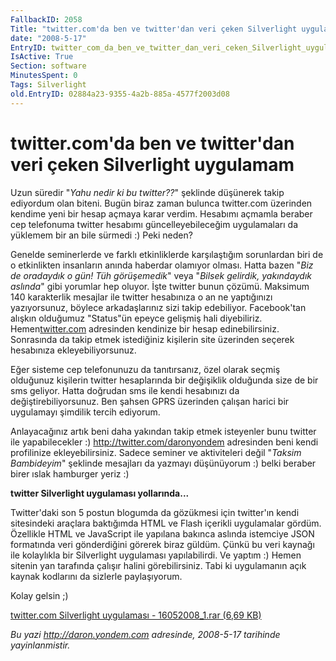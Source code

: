```yaml
---
FallbackID: 2058
Title: "twitter.com'da ben ve twitter'dan veri çeken Silverlight uygulamam"
date: "2008-5-17"
EntryID: twitter_com_da_ben_ve_twitter_dan_veri_ceken_Silverlight_uygulamam
IsActive: True
Section: software
MinutesSpent: 0
Tags: Silverlight
old.EntryID: 02884a23-9355-4a2b-885a-4577f2003d08
---
```

# twitter.com'da ben ve twitter'dan veri çeken Silverlight uygulamam
Uzun süredir "*Yahu nedir ki bu twitter??*" şeklinde düşünerek takip
ediyordum olan biteni. Bugün biraz zaman bulunca twitter.com üzerinden
kendime yeni bir hesap açmaya karar verdim. Hesabımı açmamla beraber cep
telefonuma twitter hesabımı güncelleyebileceğim uygulamaları da yüklemem
bir an bile sürmedi :) Peki neden?

Genelde seminerlerde ve farklı etkinliklerde karşılaştığım sorunlardan
biri de o etkinlikten insanların anında haberdar olamıyor olması. Hatta
bazen "*Biz de oradaydık o gün! Tüh görüşemedik*" veya "*Bilsek
gelirdik, yakındaydık aslında*" gibi yorumlar hep oluyor. İşte twitter
bunun çözümü. Maksimum 140 karakterlik mesajlar ile twitter hesabınıza o
an ne yaptığınızı yazıyorsunuz, böylece arkadaşlarınız sizi takip
edebiliyor. Facebook'tan alışkın olduğumuz "Status"ün epeyce gelişmiş
hali diyebiliriz. Hemen[twitter.com](twitter.com) adresinden kendinize
bir hesap edinebilirsiniz. Sonrasında da takip etmek istediğiniz
kişilerin site üzerinden seçerek hesabınıza ekleyebiliyorsunuz.

Eğer sisteme cep telefonunuzu da tanıtırsanız, özel olarak seçmiş
olduğunuz kişilerin twitter hesaplarında bir değişiklik olduğunda size
de bir sms geliyor. Hatta doğrudan sms ile kendi hesabınızı da
değiştirebiliyorsunuz. Ben şahsen GPRS üzerinden çalışan harici bir
uygulamayı şimdilik tercih ediyorum.

Anlayacağınız artık beni daha yakından takip etmek isteyenler bunu
twitter ile yapabilecekler :) <http://twitter.com/daronyondem>
adresinden beni kendi profilinize ekleyebilirsiniz. Sadece seminer ve
aktiviteleri değil "*Taksim Bambideyim*" şeklinde mesajları da yazmayı
düşünüyorum :) belki beraber birer ıslak hamburger yeriz :)

**twitter Silverlight uygulaması yollarında...**

Twitter'daki son 5 postun blogumda da gözükmesi için twitter'ın kendi
sitesindeki araçlara baktığımda HTML ve Flash içerikli uygulamalar
gördüm. Özellikle HTML ve JavaScript ile yapılana bakınca aslında
istemciye JSON formatında veri gönderdiğini görerek biraz güldüm. Çünkü
bu veri kaynağı ile kolaylıkla bir Silverlight uygulaması yapılabilirdi.
Ve yaptım :) Hemen sitenin yan tarafında çalışır halini görebilirsiniz.
Tabi ki uygulamanın açık kaynak kodlarını da sizlerle paylaşıyorum.

Kolay gelsin ;)

[twitter.com Silverlight uygulaması - 16052008\_1.rar (6,69
KB)](media/twitter_com_da_ben_ve_twitter_dan_veri_ceken_Silverlight_uygulamam/16052008_1.rar)



*Bu yazi http://daron.yondem.com adresinde, 2008-5-17 tarihinde yayinlanmistir.*
